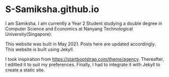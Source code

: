 # S-Samiksha.github.io
I am Samiksha. I am currently a Year 2 Student studying a double degree in Computer Science and Economics at Nanyang Technological University(Singapore).

This website was built in May 2021. Posts here are updated accordingly. This website is built using Jekyll. 

I took inspiration from https://startbootstrap.com/theme/agency. 
Thereafter, I editted it to suit my preferences. Finally, I had to integrate it with Jekyll to create a static site. 

